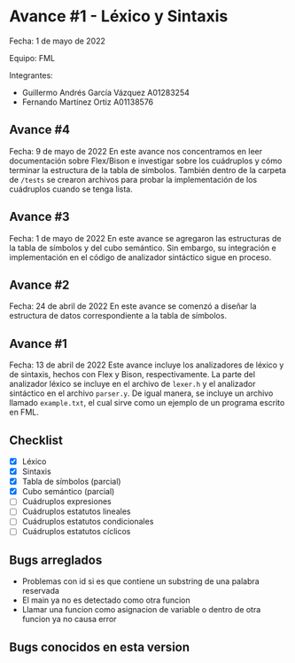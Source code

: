 # Avance #1 - Léxico y Sintaxis

Fecha: 1 de mayo de 2022

Equipo: FML

Integrantes:
- Guillermo Andrés García Vázquez A01283254
- Fernando Martínez Ortiz A01138576

## Avance #4
Fecha: 9 de mayo de 2022
En este avance nos concentramos en leer documentación sobre Flex/Bison e investigar sobre los cuádruplos y cómo terminar la estructura de la tabla de símbolos. También dentro de la carpeta de `/tests` se crearon archivos para probar la implementación de los cuádruplos cuando se tenga lista.

## Avance #3
Fecha: 1 de mayo de 2022
En este avance se agregaron las estructuras de la tabla de símbolos y del cubo semántico. Sin embargo, su integración e implementación en el código de analizador sintáctico sigue en proceso.

## Avance #2
Fecha: 24 de abril de 2022
En este avance se comenzó a diseñar la estructura de datos correspondiente a la tabla de símbolos.

## Avance #1
Fecha: 13 de abril de 2022
Este avance incluye los analizadores de léxico y de sintaxis, hechos con Flex y Bison, respectivamente.
La parte del analizador léxico se incluye en el archivo de `lexer.h` y el analizador sintáctico en el archivo `parser.y`.
De igual manera, se incluye un archivo llamado `example.txt`, el cual sirve como un ejemplo de un programa escrito en FML.

## Checklist
- [X] Léxico
- [X] Sintaxis
- [X] Tabla de símbolos (parcial)
- [X] Cubo semántico (parcial)
- [ ] Cuádruplos expresiones
- [ ] Cuádruplos estatutos lineales
- [ ] Cuádruplos estatutos condicionales
- [ ] Cuádruplos estatutos cíclicos

## Bugs arreglados
- Problemas con id si es que contiene un substring de una palabra reservada
- El main ya no es detectado como otra funcion
- Llamar una funcion como asignacion de variable o dentro de otra funcion ya no causa error

## Bugs conocidos en esta version

